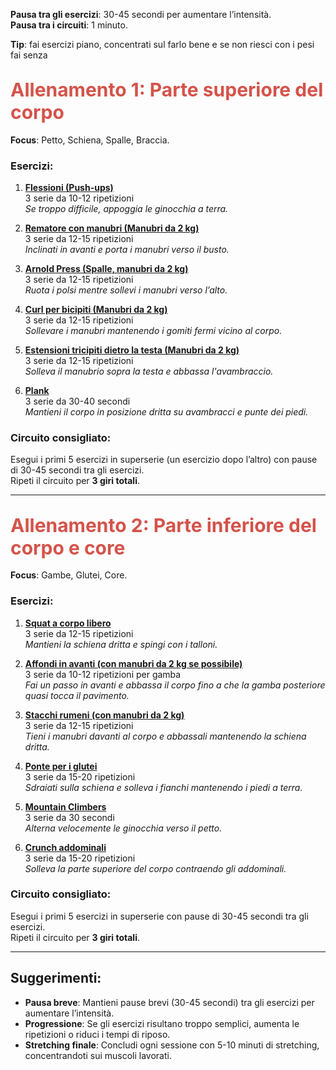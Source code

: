 **Pausa tra gli esercizi**: 30-45 secondi per aumentare l’intensità.  
**Pausa tra i circuiti**: 1 minuto.

**Tip**: fai esercizi piano, concentrati sul farlo bene e se non riesci con i pesi fai senza
 ## <span style="color: #d4534a; font-size: 30px; font-weight: bold;">Allenamento 1: Parte superiore del corpo</span>

**Focus**: Petto, Schiena, Spalle, Braccia.
### Esercizi:
1. **[Flessioni (Push-ups)](https://musclewiki.com/bodyweight/male/chest/push-up)**  
   3 serie da 10-12 ripetizioni  
   _Se troppo difficile, appoggia le ginocchia a terra._

2. **[Rematore con manubri (Manubri da 2 kg)](https://musclewiki.com/dumbbells/male/traps-middle/dumbbell-row-unilateral)**  
   3 serie da 12-15 ripetizioni  
   _Inclinati in avanti e porta i manubri verso il busto._

3. **[Arnold Press (Spalle, manubri da 2 kg)](https://musclewiki.com/dumbbells/male/shoulders/dumbbell-seated-arnold-press)**  
   3 serie da 12-15 ripetizioni  
   _Ruota i polsi mentre sollevi i manubri verso l’alto._

4. **[Curl per bicipiti (Manubri da 2 kg)](https://musclewiki.com/dumbbells/male/biceps/dumbbell-curl)**  
   3 serie da 12-15 ripetizioni  
   _Sollevare i manubri mantenendo i gomiti fermi vicino al corpo._

5. **[Estensioni tricipiti dietro la testa (Manubri da 2 kg)](https://musclewiki.com/dumbbells/male/triceps/dumbbell-single-arm-overhead-tricep-extension)**  
   3 serie da 12-15 ripetizioni  
   _Solleva il manubrio sopra la testa e abbassa l'avambraccio._

6. **[Plank](https://musclewiki.com/bodyweight/male/abdominals/forearm-plank)**  
   3 serie da 30-40 secondi  
   _Mantieni il corpo in posizione dritta su avambracci e punte dei piedi._

### Circuito consigliato:
Esegui i primi 5 esercizi in superserie (un esercizio dopo l’altro) con pause di 30-45 secondi tra gli esercizi.  
Ripeti il circuito per **3 giri totali**.

---

## <span style="color: #d4534a; font-size: 30px; font-weight: bold;">Allenamento 2: Parte inferiore del corpo e core</span> 

**Focus**: Gambe, Glutei, Core.

### Esercizi:
1. **[Squat a corpo libero](https://musclewiki.com/bodyweight/male/glutes/bodyweight-squat)**  
   3 serie da 12-15 ripetizioni  
   _Mantieni la schiena dritta e spingi con i talloni._

2. **[Affondi in avanti (con manubri da 2 kg se possibile)](https://musclewiki.com/bodyweight/male/glutes/forward-lunges)**  
   3 serie da 10-12 ripetizioni per gamba  
   _Fai un passo in avanti e abbassa il corpo fino a che la gamba posteriore quasi tocca il pavimento._

3. **[Stacchi rumeni (con manubri da 2 kg)](https://musclewiki.com/dumbbells/male/lowerback/dumbbell-romanian-deadlift)**  
   3 serie da 12-15 ripetizioni  
   _Tieni i manubri davanti al corpo e abbassali mantenendo la schiena dritta._

4. **[Ponte per i glutei](https://musclewiki.com/dumbbells/male/glutes/dumbbell-glute-bridge)**  
   3 serie da 15-20 ripetizioni  
   _Sdraiati sulla schiena e solleva i fianchi mantenendo i piedi a terra._

5. **[Mountain Climbers](https://musclewiki.com/bodyweight/male/abdominals/mountain-climber)**  
   3 serie da 30 secondi  
   _Alterna velocemente le ginocchia verso il petto._

6. **[Crunch addominali](https://musclewiki.com/bodyweight/male/abdominals/crunches)**  
   3 serie da 15-20 ripetizioni  
   _Solleva la parte superiore del corpo contraendo gli addominali._

### Circuito consigliato:
Esegui i primi 5 esercizi in superserie con pause di 30-45 secondi tra gli esercizi.  
Ripeti il circuito per **3 giri totali**.

---

## Suggerimenti:
- **Pausa breve**: Mantieni pause brevi (30-45 secondi) tra gli esercizi per aumentare l’intensità.
- **Progressione**: Se gli esercizi risultano troppo semplici, aumenta le ripetizioni o riduci i tempi di riposo.
- **Stretching finale**: Concludi ogni sessione con 5-10 minuti di stretching, concentrandoti sui muscoli lavorati.

